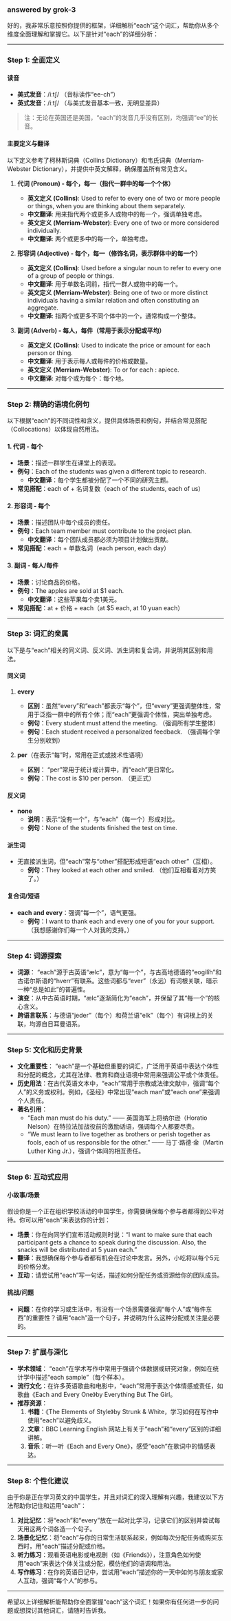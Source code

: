 ### answered by grok-3
好的，我非常乐意按照你提供的框架，详细解析“each”这个词汇，帮助你从多个维度全面理解和掌握它。以下是针对“each”的详细分析：

---

### **Step 1: 全面定义**

#### **读音**
- **美式发音**：/iːtʃ/ （音标读作“ee-ch”）
- **英式发音**：/iːtʃ/ （与美式发音基本一致，无明显差异）
> 注：无论在英国还是美国，“each”的发音几乎没有区别，均强调“ee”的长音。

#### **主要定义与翻译**
以下定义参考了柯林斯词典（Collins Dictionary）和韦氏词典（Merriam-Webster Dictionary），并提供中英文解释，确保覆盖所有常见含义。

1. **代词 (Pronoun) - 每个，每一（指代一群中的每一个个体）**
   - **英文定义 (Collins)**: Used to refer to every one of two or more people or things, when you are thinking about them separately.
   - **中文翻译**: 用来指代两个或更多人或物中的每一个，强调单独考虑。
   - **英文定义 (Merriam-Webster)**: Every one of two or more considered individually.
   - **中文翻译**: 两个或更多中的每一个，单独考虑。

2. **形容词 (Adjective) - 每个，每一（修饰名词，表示群体中的每一个）**
   - **英文定义 (Collins)**: Used before a singular noun to refer to every one of a group of people or things.
   - **中文翻译**: 用于单数名词前，指代一群人或物中的每一个。
   - **英文定义 (Merriam-Webster)**: Being one of two or more distinct individuals having a similar relation and often constituting an aggregate.
   - **中文翻译**: 指两个或更多不同个体中的一个，通常构成一个整体。

3. **副词 (Adverb) - 每人，每件（常用于表示分配或平均）**
   - **英文定义 (Collins)**: Used to indicate the price or amount for each person or thing.
   - **中文翻译**: 用于表示每人或每件的价格或数量。
   - **英文定义 (Merriam-Webster)**: To or for each : apiece.
   - **中文翻译**: 对每个或为每个：每个地。

---

### **Step 2: 精确的语境化例句**

以下根据“each”的不同词性和含义，提供具体场景和例句，并结合常见搭配（Collocations）以体现自然用法。

#### **1. 代词 - 每个**
- **场景**：描述一群学生在课堂上的表现。
- **例句**：Each of the students was given a different topic to research.
  - **中文翻译**：每个学生都被分配了一个不同的研究主题。
- **常见搭配**：each of + 名词复数（each of the students, each of us）

#### **2. 形容词 - 每个**
- **场景**：描述团队中每个成员的责任。
- **例句**：Each team member must contribute to the project plan.
  - **中文翻译**：每个团队成员都必须为项目计划做出贡献。
- **常见搭配**：each + 单数名词（each person, each day）

#### **3. 副词 - 每人/每件**
- **场景**：讨论商品的价格。
- **例句**：The apples are sold at $1 each.
  - **中文翻译**：这些苹果每个卖1美元。
- **常见搭配**：at + 价格 + each（at $5 each, at 10 yuan each）

---

### **Step 3: 词汇的亲属**

以下是与“each”相关的同义词、反义词、派生词和复合词，并说明其区别和用法。

#### **同义词**
1. **every**
   - **区别**：虽然“every”和“each”都表示“每个”，但“every”更强调整体性，常用于泛指一群中的所有个体；而“each”更强调个体性，突出单独考虑。
   - **例句**：Every student must attend the meeting. （强调所有学生整体）
   - **例句**：Each student received a personalized feedback. （强调每个学生分别收到）

2. **per**（在表示“每”时，常用在正式或技术性语境）
   - **区别**： “per”常用于统计或计算中，而“each”更日常化。
   - **例句**：The cost is $10 per person. （更正式）

#### **反义词**
- **none**
  - **说明**：表示“没有一个”，与“each”（每一个）形成对比。
  - **例句**：None of the students finished the test on time.

#### **派生词**
- 无直接派生词，但“each”常与“other”搭配形成短语“each other”（互相）。
  - **例句**：They looked at each other and smiled. （他们互相看着对方笑了。）

#### **复合词/短语**
- **each and every**：强调“每一个”，语气更强。
  - **例句**：I want to thank each and every one of you for your support. （我想感谢你们每一个人对我的支持。）

---

### **Step 4: 词源探索**

- **词源**： “each”源于古英语“ælc”，意为“每一个”，与古高地德语的“eogilîh”和古诺尔斯语的“hverr”有联系。这些词都与“ever”（永远）有词根关联，暗示一种“总是如此”的普遍性。
- **演变**：从中古英语时期，“ælc”逐渐简化为“each”，并保留了其“每一个”的核心含义。
- **跨语言联系**：与德语“jeder”（每个）和荷兰语“elk”（每个）有词根上的关联，均源自日耳曼语系。

---

### **Step 5: 文化和历史背景**

- **文化重要性**： “each”是一个基础但重要的词汇，广泛用于英语中表达个体性和分配的概念，尤其在法律、教育和商业语境中常用来强调公平或个体责任。
- **历史用法**：在古代英语文本中，“each”常用于宗教或法律文献中，强调“每个人”的义务或权利。例如，《圣经》中常出现“each man”或“each one”来强调个人责任。
- **著名引用**：
  - “Each man must do his duty.” —— 英国海军上将纳尔逊（Horatio Nelson）在特拉法加战役前的激励话语，强调每个人都要尽责。
  - “We must learn to live together as brothers or perish together as fools, each of us responsible for the other.” —— 马丁·路德·金（Martin Luther King Jr.），强调个体间的相互责任。

---

### **Step 6: 互动式应用**

#### **小故事/场景**
假设你是一个正在组织学校活动的中国学生，你需要确保每个参与者都得到公平对待。你可以用“each”来表达你的计划：
- **场景**：你在向同学们宣布活动规则时说：“I want to make sure that each participant gets a chance to speak during the discussion. Also, the snacks will be distributed at 5 yuan each.”
- **翻译**：我想确保每个参与者都有机会在讨论中发言。另外，小吃将以每个5元的价格分发。
- **互动**：请尝试用“each”写一句话，描述如何分配任务或资源给你的团队成员。

#### **挑战/问题**
- **问题**：在你的学习或生活中，有没有一个场景需要强调“每个人”或“每件东西”的重要性？请用“each”造一个句子，并说明为什么这种分配或关注是必要的。

---

### **Step 7: 扩展与深化**

- **学术领域**： “each”在学术写作中常用于强调个体数据或研究对象，例如在统计学中描述“each sample”（每个样本）。
- **流行文化**：在许多英语歌曲和电影中，“each”常用于表达个体情感或责任，如歌曲《Each and Every One》by Everything But The Girl。
- **推荐资源**：
  1. **书籍**：《The Elements of Style》by Strunk & White，学习如何在写作中使用“each”以避免歧义。
  2. **文章**：BBC Learning English 网站上有关于“each”和“every”区别的详细讲解。
  3. **音乐**：听一听《Each and Every One》，感受“each”在歌词中的情感表达。

---

### **Step 8: 个性化建议**

由于你是正在学习英文的中国学生，并且对词汇的深入理解有兴趣，我建议以下方法帮助你记住和运用“each”：
1. **对比记忆**：将“each”和“every”放在一起对比学习，记录它们的区别并尝试每天用这两个词各造一个句子。
2. **场景化记忆**：将“each”与你的日常生活联系起来，例如每次分配任务或购买东西时，用“each”描述分配或价格。
3. **听力练习**：观看英语电影或电视剧（如《Friends》），注意角色如何使用“each”来表达个体关注或分配，模仿他们的语调和用法。
4. **写作练习**：在你的英语日记中，尝试用“each”描述你的一天中如何与朋友或家人互动，强调“每个人”的参与。

---

希望以上详细解析能帮助你全面掌握“each”这个词汇！如果你有任何进一步的问题或想探讨其他词汇，请随时告诉我。